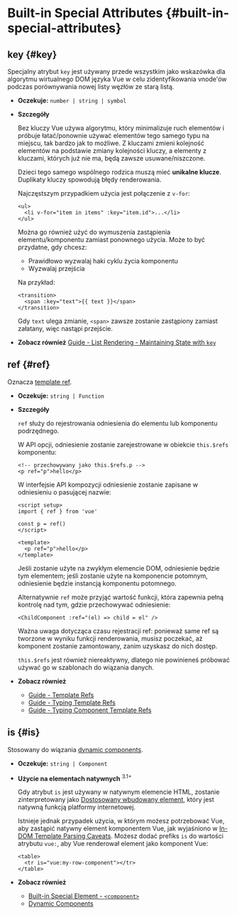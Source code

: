 # Built-in Special Attributes {#built-in-special-attributes}

## key {#key}

Specjalny atrybut `key` jest używany przede wszystkim jako wskazówka dla algorytmu wirtualnego DOM języka Vue w celu zidentyfikowania vnode'ów podczas porównywania nowej listy węzłów ze starą listą.

- **Oczekuje:** `number | string | symbol`

- **Szczegóły**

  Bez kluczy Vue używa algorytmu, który minimalizuje ruch elementów i próbuje łatać/ponownie używać elementów tego samego typu na miejscu, tak bardzo jak to możliwe. Z kluczami zmieni kolejność elementów na podstawie zmiany kolejności kluczy, a elementy z kluczami, których już nie ma, będą zawsze usuwane/niszczone.

  Dzieci tego samego wspólnego rodzica muszą mieć **unikalne klucze**. Duplikaty kluczy spowodują błędy renderowania.

  Najczęstszym przypadkiem użycia jest połączenie z `v-for`:

  ```vue-html
  <ul>
    <li v-for="item in items" :key="item.id">...</li>
  </ul>
  ```

  Można go również użyć do wymuszenia zastąpienia elementu/komponentu zamiast ponownego użycia. Może to być przydatne, gdy chcesz:

  - Prawidłowo wyzwalaj haki cyklu życia komponentu
  - Wyzwalaj przejścia

  Na przykład:

  ```vue-html
  <transition>
    <span :key="text">{{ text }}</span>
  </transition>
  ```

  Gdy `text` ulega zmianie, `<span>` zawsze zostanie zastąpiony zamiast załatany, więc nastąpi przejście.

- **Zobacz również** [Guide - List Rendering - Maintaining State with `key`](/guide/essentials/list#maintaining-state-with-key)

## ref {#ref}

Oznacza [template ref](/guide/essentials/template-refs).

- **Oczekuje:** `string | Function`

- **Szczegóły**

  `ref` służy do rejestrowania odniesienia do elementu lub komponentu podrzędnego.

  W API opcji, odniesienie zostanie zarejestrowane w obiekcie `this.$refs` komponentu:

  ```vue-html
  <!-- przechowywany jako this.$refs.p -->
  <p ref="p">hello</p>
  ```

  W interfejsie API kompozycji odniesienie zostanie zapisane w odniesieniu o pasującej nazwie:

  ```vue
  <script setup>
  import { ref } from 'vue'

  const p = ref()
  </script>

  <template>
    <p ref="p">hello</p>
  </template>
  ```

  Jeśli zostanie użyte na zwykłym elemencie DOM, odniesienie będzie tym elementem; jeśli zostanie użyte na komponencie potomnym, odniesienie będzie instancją komponentu potomnego.

  Alternatywnie `ref` może przyjąć wartość funkcji, która zapewnia pełną kontrolę nad tym, gdzie przechowywać odniesienie:

  ```vue-html
  <ChildComponent :ref="(el) => child = el" />
  ```

  Ważna uwaga dotycząca czasu rejestracji ref: ponieważ same ref są tworzone w wyniku funkcji renderowania, musisz poczekać, aż komponent zostanie zamontowany, zanim uzyskasz do nich dostęp.

  `this.$refs` jest również niereaktywny, dlatego nie powinieneś próbować używać go w szablonach do wiązania danych.

- **Zobacz również**
  - [Guide - Template Refs](/guide/essentials/template-refs)
  - [Guide - Typing Template Refs](/guide/typescript/composition-api#typing-template-refs) <sup class="vt-badge ts" />
  - [Guide - Typing Component Template Refs](/guide/typescript/composition-api#typing-component-template-refs) <sup class="vt-badge ts" />

## is {#is}

Stosowany do wiązania [dynamic components](/guide/essentials/component-basics#dynamic-components).

- **Oczekuje:** `string | Component`

- **Użycie na elementach natywnych** <sup class="vt-badge">3.1+</sup>

  Gdy atrybut `is` jest używany w natywnym elemencie HTML, zostanie zinterpretowany jako [Dostosowany wbudowany element](https://html.spec.whatwg.org/multipage/custom-elements.html#custom-elements-customized-builtin-example), który jest natywną funkcją platformy internetowej.

  Istnieje jednak przypadek użycia, w którym możesz potrzebować Vue, aby zastąpić natywny element komponentem Vue, jak wyjaśniono w [In-DOM Template Parsing Caveats](/guide/essentials/component-basics#in-dom-template-parsing-caveats). Możesz dodać prefiks `is` do wartości atrybutu `vue:`, aby Vue renderował element jako komponent Vue:

  ```vue-html
  <table>
    <tr is="vue:my-row-component"></tr>
  </table>
  ```

- **Zobacz również**

  - [Built-in Special Element - `<component>`](/api/built-in-special-elements#component)
  - [Dynamic Components](/guide/essentials/component-basics#dynamic-components)
